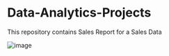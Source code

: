 # Data-Analytics-Projects
This repository contains Sales Report for a Sales Data

![image](https://github.com/mitalipatle08/Data-Analytics-Projects/assets/119981994/a9857909-055e-47c6-bba0-91cb4539807e)
